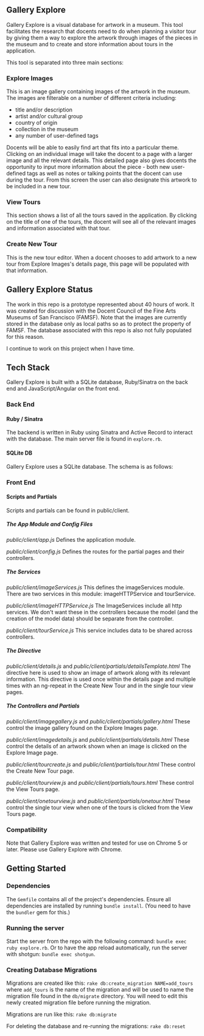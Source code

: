 ## Gallery Explore
Gallery Explore is a visual database for artwork in a museum.  This tool facilitates the research that docents need to do when planning a visitor tour by giving them a way to explore the artwork through images of the pieces in the museum and to create and store information about tours in the application.  

This tool is separated into three main sections:

### Explore Images
This is an image gallery containing images of the artwork in the museum.  The images are filterable on a number of different criteria including:

* title and/or description
* artist and/or cultural group
* country of origin
* collection in the museum
* any number of user-defined tags

Docents will be able to easily find art that fits into a particular theme.  Clicking on an individual image will take the docent to a page with a larger image and all the relevant details.  This detailed page also gives docents the opportunity to input more information about the piece - both new user-defined tags as well as notes or talking points that the docent can use during the tour.  From this screen the user can also designate this artwork to be included in a new tour.

### View Tours
This section shows a list of all the tours saved in the application.  By clicking on the title of one of the tours, the docent will see all of the relevant images and information associated with that tour.


### Create New Tour
This is the new tour editor.  When a docent chooses to add artwork to a new tour from Explore Images's details page, this page will be populated with that information.    


## Gallery Explore Status
The work in this repo is a prototype represented about 40 hours of work.  It was created for discussion with the Docent Council of the Fine Arts Museums of San Francisco (FAMSF).  Note that the images are currently stored in the database only as local paths so as to protect the property of FAMSF.  The database associated with this repo is also not fully populated for this reason.

I continue to work on this project when I have time.

## Tech Stack
Gallery Explore is built with a SQLite database, Ruby/Sinatra on the back end and JavaScript/Angular on the front end.

### Back End

#### Ruby / Sinatra
The backend is written in Ruby using Sinatra and Active Record to interact with the database.  The main server file is found in `explore.rb`.  

#### SQLite DB
Gallery Explore uses a SQLite database.  The schema is as follows:

### Front End 

#### Scripts and Partials
Scripts and partials can be found in public/client.

##### The App Module and Config Files

*public/client/app.js*
Defines the application module.

*public/client/config.js*
Defines the routes for the partial pages and their controllers.

##### The Services

*public/client/imageServices.js*
This defines the imageServices module.  There are two services in this module: imageHTTPService and tourService.

*public/client/imageHTTPService.js*
The ImageServices include all http services.  We don't want these in the controllers because the model (and the creation of the model data) should be separate from the controller. 

*public/client/tourService.js*
This service includes data to be shared across controllers.  

##### The Directive

*public/client/details.js* and *public/client/partials/detailsTemplate.html*
The directive here is used to show an image of artwork along with its relevant information.  This directive is used once within the details page and multiple times with an ng-repeat in the Create New Tour and in the single tour view pages.

##### The Controllers and Partials

*public/client/imagegallery.js* and *public/client/partials/gallery.html*
These control the image gallery found on the Explore Images page.

*public/client/imagedetails.js* and *public/client/partials/details.html*
These control the details of an artwork shown when an image is clicked on the Explore Image page.

*public/client/tourcreate.js* and *public/client/partials/tour.html*
These control the Create New Tour page.

*public/client/tourview.js* and *public/client/partials/tours.html*
These control the View Tours page. 

*public/client/onetourview.js* and *public/client/partials/onetour.html*
These control the single tour view when one of the tours is clicked from the View Tours page.

### Compatibility
Note that Gallery Explore was written and tested for use on Chrome 5 or later.  Please use Gallery Explore with Chrome.

## Getting Started

### Dependencies
The `Gemfile` contains all of the project's dependencies.  Ensure all dependencies are installed by running `bundle install`.  (You need to have the `bundler` gem for this.)

### Running the server
Start the server from the repo with the following command: `bundle exec ruby explore.rb`.
Or to have the app reload automatically, run the server with shotgun: `bundle exec shotgun`.

### Creating Database Migrations
Migrations are created like this: `rake db:create_migration NAME=add_tours`
where `add_tours` is the name of the migration and will be used to name the migration file
found in the `db/migrate` directory.  You will need to edit this newly created migration file 
before running the migration.

Migrations are run like this: `rake db:migrate`

For deleting the database and re-running the migrations: `rake db:reset`











